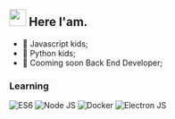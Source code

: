 <h2><img src="https://emojis.slackmojis.com/emojis/images/1495224255/2288/christmas_parrot.gif?1495224255" width="30"/> Here I'am.</h2>

- 👾 Javascript kids;
- 👾 Python kids;
- 👾 Cooming soon Back End Developer;


### Learning

![ES6](https://img.shields.io/badge/-ReactJs-000?logo=react&logoColor=white&style=plastic)
![Node JS](https://img.shields.io/badge/-NodeJS-000?&logo=nodedotjs)
![Docker](https://img.shields.io/badge/-Python-000?&logo=python)
![Electron JS](https://img.shields.io/badge/-R-000?&logo=R)

